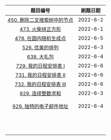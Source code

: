 |                           题目编号                           | 刷题日期 |
| :----------------------------------------------------------: | :------: |
| [450. 删除二叉搜索树中的节点](https://leetcode.cn/problems/delete-node-in-a-bst/) | 2022-6-2 |
| [473. 火柴拼正方形](https://leetcode.cn/problems/matchsticks-to-square/) | 2022-6-1 |
| [478. 在圆内随机生成点](https://leetcode.cn/problems/generate-random-point-in-a-circle/) | 2022-6-5 |
| [526. 优美的排列](https://leetcode.cn/problems/beautiful-arrangement/) | 2022-6-3 |
| [638. 大礼包](https://leetcode.cn/problems/shopping-offers/) | 2022-6-4 |
| [729. 我的日程安排表 I](https://leetcode.cn/problems/my-calendar-i/) | 2022-6-6 |
| [731. 我的日程安排表 II](https://leetcode.cn/problems/my-calendar-ii/) | 2022-6-6 |
| [732. 我的日程安排表 III](https://leetcode.cn/problems/my-calendar-iii/) | 2022-6-6 |
| [829. 连续整数求和](https://leetcode.cn/problems/consecutive-numbers-sum/) | 2022-6-3 |
|                                                              |          |
|                                                              |          |
| [929. 独特的电子邮件地址](https://leetcode.cn/problems/unique-email-addresses/) | 2022-6-4 |
|                                                              |          |
|                                                              |          |
|                                                              |          |
|                                                              |          |
|                                                              |          |
|                                                              |          |
|                                                              |          |
|                                                              |          |
|                                                              |          |
|                                                              |          |
|                                                              |          |
|                                                              |          |
|                                                              |          |


